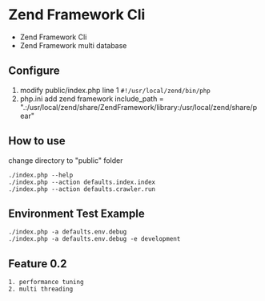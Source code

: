 Zend Framework Cli
===================

* Zend Framework Cli
* Zend Framework multi database

Configure
----------
1. modify public/index.php line 1 `#!/usr/local/zend/bin/php`
2. php.ini add zend framework include_path = ".:/usr/local/zend/share/ZendFramework/library:/usr/local/zend/share/pear"

How to use
------------
change directory to "public" folder

    ./index.php --help
    ./index.php --action defaults.index.index
    ./index.php --action defaults.crawler.run

Environment Test Example
--------------------------
    ./index.php -a defaults.env.debug
    ./index.php -a defaults.env.debug -e development

Feature 0.2
--------
    1. performance tuning
    2. multi threading
